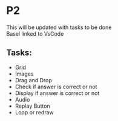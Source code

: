 # P2  
  
This will be updated with tasks to be done  
Basel linked to VsCode  
  
## Tasks:
- Grid
- Images
- Drag and Drop
- Check if answer is correct or not
- Display if answer is correct or not
- Audio
- Replay Button
- Loop or redraw